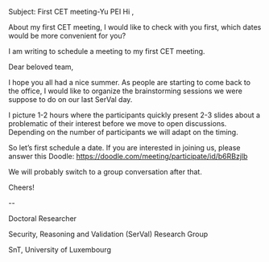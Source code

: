 Subject: First CET meeting-Yu PEI 
Hi ,

About my first CET meeting, I would like to check with you first, which dates would be more convenient for you?

I am writing to schedule a meeting to my first CET meeting. 

Dear beloved team,

I hope you all had a nice summer. As people are starting to come back to the office, I would like to organize the brainstorming sessions we were suppose to do on our last SerVal day.

I picture 1-2 hours where the participants quickly present 2-3 slides about a problematic of their interest before we move to open discussions. Depending on the number of participants we will adapt on the timing.

 

So let’s first schedule a date. If you are interested in joining us, please answer this Doodle: https://doodle.com/meeting/participate/id/b6RBzjlb

We will probably switch to a group conversation after that.


Cheers!

-- 



Doctoral Researcher

Security, Reasoning and Validation (SerVal) Research Group

SnT, University of Luxembourg

 